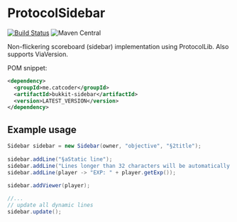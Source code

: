 # ProtocolSidebar
[![Build Status](https://travis-ci.org/CatCoderr/ProtocolSidebar.svg?branch=master)](https://travis-ci.org/CatCoderr/ProtocolSidebar) 
![Maven Central](https://img.shields.io/maven-central/v/me.catcoder/bukkit-sidebar)

Non-flickering scoreboard (sidebar) implementation using ProtocolLib.
Also supports ViaVersion.

POM snippet:
```xml
<dependency>
  <groupId>me.catcoder</groupId>
  <artifactId>bukkit-sidebar</artifactId>
  <version>LATEST_VERSION</version>
</dependency>
```

## Example usage

```java
Sidebar sidebar = new Sidebar(owner, "objective", "§2title");
        
sidebar.addLine("§aStatic line");
sidebar.addLine("Lines longer than 32 characters will be automatically truncated if player version is < 1.13");
sidebar.addLine(player -> "EXP: " + player.getExp());

sidebar.addViewer(player);
        
//...
// update all dynamic lines 
sidebar.update();
```